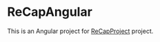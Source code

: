 # ReCapAngular

This is an Angular project for [ReCapProject](https://github.com/furkanyazar/ReCapProject.git) project.
